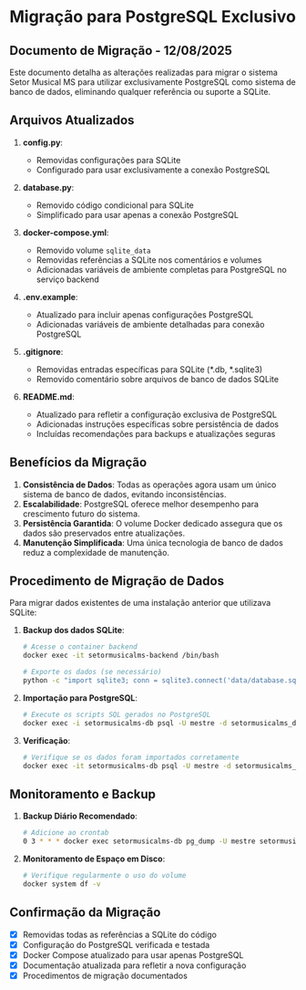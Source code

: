 # Migração para PostgreSQL Exclusivo
## Documento de Migração - 12/08/2025

Este documento detalha as alterações realizadas para migrar o sistema Setor Musical MS para utilizar exclusivamente PostgreSQL como sistema de banco de dados, eliminando qualquer referência ou suporte a SQLite.

## Arquivos Atualizados

1. **config.py**:
   - Removidas configurações para SQLite
   - Configurado para usar exclusivamente a conexão PostgreSQL

2. **database.py**:
   - Removido código condicional para SQLite
   - Simplificado para usar apenas a conexão PostgreSQL

3. **docker-compose.yml**:
   - Removido volume `sqlite_data`
   - Removidas referências a SQLite nos comentários e volumes
   - Adicionadas variáveis de ambiente completas para PostgreSQL no serviço backend

4. **.env.example**:
   - Atualizado para incluir apenas configurações PostgreSQL
   - Adicionadas variáveis de ambiente detalhadas para conexão PostgreSQL

5. **.gitignore**:
   - Removidas entradas específicas para SQLite (*.db, *.sqlite3)
   - Removido comentário sobre arquivos de banco de dados SQLite

6. **README.md**:
   - Atualizado para refletir a configuração exclusiva de PostgreSQL
   - Adicionadas instruções específicas sobre persistência de dados
   - Incluídas recomendações para backups e atualizações seguras

## Benefícios da Migração

1. **Consistência de Dados**: Todas as operações agora usam um único sistema de banco de dados, evitando inconsistências.
2. **Escalabilidade**: PostgreSQL oferece melhor desempenho para crescimento futuro do sistema.
3. **Persistência Garantida**: O volume Docker dedicado assegura que os dados são preservados entre atualizações.
4. **Manutenção Simplificada**: Uma única tecnologia de banco de dados reduz a complexidade de manutenção.

## Procedimento de Migração de Dados

Para migrar dados existentes de uma instalação anterior que utilizava SQLite:

1. **Backup dos dados SQLite**:
   ```bash
   # Acesse o container backend
   docker exec -it setormusicalms-backend /bin/bash
   
   # Exporte os dados (se necessário)
   python -c "import sqlite3; conn = sqlite3.connect('data/database.sqlite3'); print('\n'.join([f'CREATE TABLE IF NOT EXISTS {t} AS SELECT * FROM {t};' for t in conn.execute('SELECT name FROM sqlite_master WHERE type=\"table\";').fetchall()]))" > migrate_tables.sql
   ```

2. **Importação para PostgreSQL**:
   ```bash
   # Execute os scripts SQL gerados no PostgreSQL
   docker exec -i setormusicalms-db psql -U mestre -d setormusicalms_db < migrate_tables.sql
   ```

3. **Verificação**:
   ```bash
   # Verifique se os dados foram importados corretamente
   docker exec -it setormusicalms-db psql -U mestre -d setormusicalms_db -c "\dt"
   ```

## Monitoramento e Backup

1. **Backup Diário Recomendado**:
   ```bash
   # Adicione ao crontab
   0 3 * * * docker exec setormusicalms-db pg_dump -U mestre setormusicalms_db > /path/to/backups/backup_$(date +\%Y\%m\%d).sql
   ```

2. **Monitoramento de Espaço em Disco**:
   ```bash
   # Verifique regularmente o uso do volume
   docker system df -v
   ```

## Confirmação da Migração

- [x] Removidas todas as referências a SQLite do código
- [x] Configuração do PostgreSQL verificada e testada
- [x] Docker Compose atualizado para usar apenas PostgreSQL
- [x] Documentação atualizada para refletir a nova configuração
- [x] Procedimentos de migração documentados